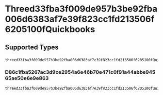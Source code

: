 # Threed33fba3f009de957b3be92fba006d6383af7e39f823cc1fd213506f6205100fQuickbooks


## Supported Types

### 

```python
threed33fba3f009de957b3be92fba006d6383af7e39f823cc1fd213506f6205100fQuickbooks: Any = /* values here */
```

### D86c1fba5267ac3d9ce2954a6e46b70e471c0f91a44abbe94565ae50e6e9e863

```python
threed33fba3f009de957b3be92fba006d6383af7e39f823cc1fd213506f6205100fQuickbooks: shared.D86c1fba5267ac3d9ce2954a6e46b70e471c0f91a44abbe94565ae50e6e9e863 = /* values here */
```

